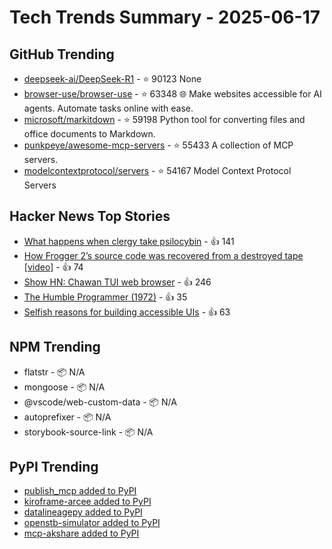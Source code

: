 # Tech Trends Summary - 2025-06-17

## GitHub Trending
- [deepseek-ai/DeepSeek-R1](https://github.com/deepseek-ai/DeepSeek-R1) - ⭐ 90123
  None
- [browser-use/browser-use](https://github.com/browser-use/browser-use) - ⭐ 63348
  🌐 Make websites accessible for AI agents. Automate tasks online with ease.
- [microsoft/markitdown](https://github.com/microsoft/markitdown) - ⭐ 59198
  Python tool for converting files and office documents to Markdown.
- [punkpeye/awesome-mcp-servers](https://github.com/punkpeye/awesome-mcp-servers) - ⭐ 55433
  A collection of MCP servers.
- [modelcontextprotocol/servers](https://github.com/modelcontextprotocol/servers) - ⭐ 54167
  Model Context Protocol Servers

## Hacker News Top Stories
- [What happens when clergy take psilocybin](https://nautil.us/clergy-blown-away-by-psilocybin-1217112/) - 👍 141
- [How Frogger 2’s source code was recovered from a destroyed tape [video]](https://www.youtube.com/watch?v=lvEO4IaEJlw) - 👍 74
- [Show HN: Chawan TUI web browser](https://chawan.net/news/chawan-0-2-0.html) - 👍 246
- [The Humble Programmer (1972)](https://www.cs.utexas.edu/~EWD/transcriptions/EWD03xx/EWD340.html) - 👍 35
- [Selfish reasons for building accessible UIs](https://nolanlawson.com/2025/06/16/selfish-reasons-for-building-accessible-uis/) - 👍 63

## NPM Trending
- flatstr - 📦 N/A
- mongoose - 📦 N/A
- @vscode/web-custom-data - 📦 N/A
- autoprefixer - 📦 N/A
- storybook-source-link - 📦 N/A

## PyPI Trending
- [publish_mcp added to PyPI](https://pypi.org/project/publish-mcp/)
- [kiroframe-arcee added to PyPI](https://pypi.org/project/kiroframe-arcee/)
- [datalineagepy added to PyPI](https://pypi.org/project/datalineagepy/)
- [openstb-simulator added to PyPI](https://pypi.org/project/openstb-simulator/)
- [mcp-akshare added to PyPI](https://pypi.org/project/mcp-akshare/)
